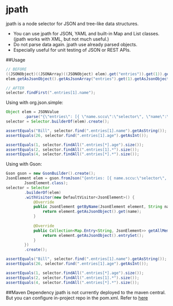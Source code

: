 jpath
=====

jpath is a node selector for JSON and tree-like data structures.

* You can use jpath for JSON, YAML and built-in Map and List classes. (jpath works with XML, but not much useful.)
* Do not parse data again. jpath use already parsed objects.
* Especially useful for unit testing of JSON or REST APIs. 

##Usage
```java
// BEFORE
((JSONObject)((JSONArray)((JSONObject) elem).get("entries")).get(1)).get("name");   // for org.json.simple
elem.getAsJsonObject().getAsJsonArray("entries").get(1).getAsJsonObject().get("name");  // for gson

// AFTER
selector.findFirst(".entries[1].name");
```

Using with org.json.simple:
```java
Object elem = JSONValue
        .parse("{\"entries\": [{ \"name.sccu\":\"selector\", \"name\":\"Steve\" }, {\"name\":\"Bill\", \"age\":26}]}");
selector = Selector.builderOf(elem).create();

assertEquals("Bill", selector.find(".entries[1].name").getAsString());
assertEquals(26, selector.find(".entries[1].age").getAsInt());

assertEquals(1, selector.findAll(".entries[*].age").size());
assertEquals(2, selector.findAll(".entries[1].*").size());
assertEquals(4, selector.findAll(".entries[*].*").size());
```

Using with Gson:
```java
Gson gson = new GsonBuilder().create();
JsonElement elem = gson.fromJson("{entries: [{ name.sccu:\"selector\", name:\"Steve\" }, {name:\"Bill\", age:26}]}",
        JsonElement.class);
selector = Selector
        .builderOf(elem)
        .withVisitor(new DefaultVisitor<JsonElement>() {
            @Override
            public JsonElement getByName(JsonElement element, String name) {
                return element.getAsJsonObject().get(name);
            }
        
            @Override
            public Collection<Map.Entry<String, JsonElement>> getAllMembers(JsonElement element) {
                return element.getAsJsonObject().entrySet();
            }
        })
        .create();

assertEquals("Bill", selector.find(".entries[1].name").getAsString());
assertEquals(26, selector.find(".entries[1].age").getAsInt());

assertEquals(1, selector.findAll(".entries[*].age").size());
assertEquals(2, selector.findAll(".entries[1].*").size());
assertEquals(4, selector.findAll(".entries[*].*").size());
```

##Maven Dependency
jpath is not currently deployed to the maven central. But you can configure in-project repo in the pom.xml.
Refer to [here](https://devcenter.heroku.com/articles/local-maven-dependencies)
